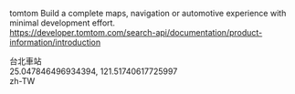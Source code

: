 
tomtom Build a complete maps, navigation or automotive experience with minimal development effort.  
https://developer.tomtom.com/search-api/documentation/product-information/introduction  

台北車站  
25.047846496934394, 121.51740617725997  
zh-TW
  

